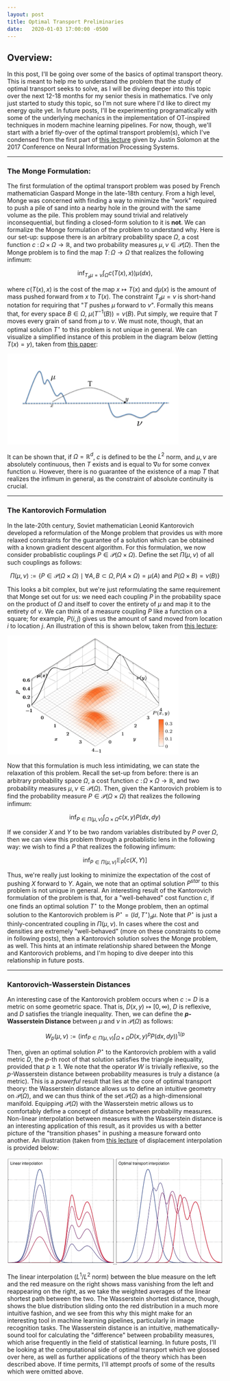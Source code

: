```yaml
---
layout: post
title: Optimal Transport Preliminaries
date:   2020-01-03 17:00:00 -0500
---
```

<!--more-->

## Overview:
In this post, I'll be going over some of the basics of optimal transport theory. This is meant to help me to understand the problem that the study of optimal transport seeks to solve, as I will be diving deeper into this topic over the next 12-18 months for my senior thesis in mathematics. I've only just started to study this topic, so I'm not sure where I'd like to direct my energy quite yet. In future posts, I'll be experimenting programatically with some of the underlying mechanics in the implementation of OT-inspired techniques in modern machine learning pipelines. For now, though, we'll start with a brief fly-over of the optimal transport problem(s), which I've condensed from the first part of [this lecture](https://vimeo.com/248504509) given by Justin Solomon at the 2017 Conference on Neural Information Processing Systems.

___
### The Monge Formulation:
The first formulation of the optimal transport problem was posed by French mathematician Gaspard Monge in the late-18th century. From a high level, Monge was concerned with finding a way to minimize the "work" required to push a pile of sand into a nearby hole in the ground with the same volume as the pile. This problem may sound trivial and relatively inconsequential, but finding a closed-form solution to it is __not__. We can formalize the Monge formulation of the problem to understand why. Here is our set-up: suppose there is an arbitrary probability space $\Omega$, a cost function $c\text{ }\colon\Omega \times \Omega \to \mathbb{R}$, and two probability measures $\mu, \nu \in \mathcal{P}(\Omega)$. Then the Monge problem is to find the map $T\colon\Omega \to \Omega$ that realizes the following infimum:

$$\inf_{T_{\sharp}\mu = \nu}{\int_{\Omega}{c(T(x), x))\mu(dx)}},$$

where $c(T(x), x)$ is the cost of the map $x \mapsto T(x)$ and $d\mu(x)$ is the amount of mass pushed forward from $x$ to $T(x)$. The constraint $T_{\sharp}\mu = \nu$ is short-hand notation for requiring that "$T$ pushes $\mu$ forward to $\nu$". Formally this means that, for every space $B \in \Omega$, $\mu(T^{-1}(B)) = \nu(B)$. Put simply, we require that $T$ moves every grain of sand from $\mu$ to $\nu$. We must note, though, that an optimal solution $T^{\star}$ to this problem is not unique in general.  We can visualize a simplified instance of this problem in the diagram below (letting $T(x) = y$), taken from [this paper](https://hal.archives-ouvertes.fr/hal-01717943/document):

<div class="img-container">
<img src="/post_assets/2020-01-03/mass_transport.png" style="width:400px">
</div>

It can be shown that, if $\Omega = \mathbb{R}^d$, $c$ is defined to be the $L^2$ norm, and $\mu, \nu$ are absolutely continuous, then $T$ exists and is equal to $\nabla{u}$ for some convex function $u$. However, there is no guarantee of the existence of a map $T$ that realizes the infimum in general, as the constraint of absolute continuity is crucial. 

___
### The Kantorovich Formulation
In the late-20th century, Soviet mathematician Leonid Kantorovich developed a reformulation of the Monge problem that provides us with more relaxed constraints for the guarantee of a solution which can be obtained with a known gradient descent algorithm. For this formulation, we now consider probablistic couplings $P \in \mathcal{P}(\Omega \times \Omega)$. Define the set $\Pi(\mu, \nu)$ of all such couplings as follows:

$$ \Pi(\mu, \nu) := \{ P \in \mathcal{P}(\Omega \times \Omega) \mid \forall A, B \subset \Omega, P(A \times \Omega) = \mu(A) \text{ and } P(\Omega \times B) = \nu(B) \}$$

This looks a bit complex, but we're just reformulating the same requirement that Monge set out for us: we need each coupling $P$ in the probability space on the product of $\Omega$ and itself to cover the entirety of $\mu$ and map it to the entirety of $\nu$. We can think of a measure coupling $P$ like a function on a square; for example, $P(i, j)$ gives us the amount of sand moved from location $i$ to location $j$. An illustration of this is shown below, taken from [this lecture](https://www.dropbox.com/s/55tb2cf3zipl6xu/aprimeronOT.pdf?dl=0):

<div class="img-container">
<img src="/post_assets/2020-01-03/kantorovich.png" style="width:400px">
</div>

Now that this formulation is much less intimidating, we can state the relaxation of this problem. Recall the set-up from before: there is an arbitrary probability space $\Omega$, a cost function $c\text{ }\colon\Omega \times \Omega \to \mathbb{R}$, and two probability measures $\mu, \nu \in \mathcal{P}(\Omega)$. Then, given the Kantorovich problem is to find the probability measure $P \in \mathcal{P}(\Omega \times \Omega)$ that realizes the following infimum:

$$ \inf_{P \in \Pi(\mu, \nu)}{\int_{\Omega \times \Omega}{c(x,y)P(dx,dy)}}$$

If we consider $X$ and $Y$ to be two random variables distributed by $P$ over $\Omega$, then we can view this problem through a probablistic lens in the following way: we wish to find a $P$ that realizes the following infimum:

$$\inf_{P \in \Pi(\mu, \nu)}{\mathbb{E}_P[c(X,Y)]}$$

Thus, we're really just looking to minimize the expectation of the cost of pushing $X$ forward to $Y$. Again, we note that an optimal solution $P^{star}$ to this problem is not unique in general. An interesting result of the Kantorovich formulation of the problem is that, for a "well-behaved" cost function $c$, if one finds an optimal solution $T^{\star}$ to the Monge problem, then an optimal solution to the Kantorovich problem is $P^{\star} = (Id, T^{\star})_{\sharp}\mu$. Note that $P^{\star}$ is just a thinly-concentrated coupling in $\Pi(\mu, \nu)$. In cases where the cost and densities are extremely "well-behaved" (more on these constraints to come in following posts), then a Kantorovich solution solves the Monge problem, as well. This hints at an intimate relationship shared between the Monge and Kantorovich problems, and I'm hoping to dive deeper into this relationship in future posts.

___
### Kantorovich-Wasserstein Distances
An interesting case of the Kantorovich problem occurs when $c := D$ is a metric on some geometric space. That is, $D(x,y) \mapsto [0,\infty)$, $D$ is reflexive, and $D$ satisfies the triangle inequality. Then, we can define the __$p$-Wasserstein Distance__ between $\mu$ and $\nu$ in $\mathcal{P}(\Omega)$ as follows:

$$W_p(\mu, \nu) := \Big(\inf_{P \in \Pi(\mu, \nu)}{\int_{\Omega \times \Omega}{D(x,y)^pP(dx,dy)}}\Big)^{1/p}$$

Then, given an optimal solution $P^\star$ to the Kantorovich problem with a valid metric $D$, the $p$-th root of that solution satisfies the triangle inequality, provided that $p \geq 1$. We note that the operator $W$ is trivially reflexive, so the $p$-Wasserstein distance between probability measures is truly a distance (a metric). This is a _powerful_ result that lies at the core of optimal transport theory: the Wasserstein distance allows us to define an intuitive geometry on $\mathcal{P}(\Omega)$, and we can thus think of the set $\mathcal{P}(\Omega)$ as a high-dimensional manifold. Equipping $\mathcal{P}(\Omega)$ with the Wasserstein metric allows us to comfortably define a concept of distance between probability measures. Non-linear interpolation between measures with the Wasserstein distance is an interesting application of this result, as it provides us with a better picture of the "transition phases" in pushing a measure forward onto another. An illustration (taken from [this lecture](https://www.dropbox.com/s/55tb2cf3zipl6xu/aprimeronOT.pdf?dl=0) of displacement interpolation is provided below:

<div class="img-container">
<img src="/post_assets/2020-01-03/interpolation.png" style="height:250px">
</div>

The linear interpolation ($L^1$/$L^2$ norm) between the blue measure on the left and the red measure on the right shows mass vanishing from the left and reappearing on the right, as we take the weighted averages of the linear shortest path between the two. The Wasserstein shortest distance, though, shows the blue distribution sliding onto the red distribution in a much more intuitive fashion, and we see from this why this might make for an interesting tool in machine learning pipelines, particularly in image recognition tasks. The Wasserstein distance is an intuitive, mathematically-sound tool for calculating the "difference" between probability measures, which arise frequently in the field of statistical learning. In future posts, I'll be looking at the computational side of optimal transport which we glossed over here, as well as further applications of the theory which has been described above. If time permits, I'll attempt proofs of some of the results which were omitted above.






